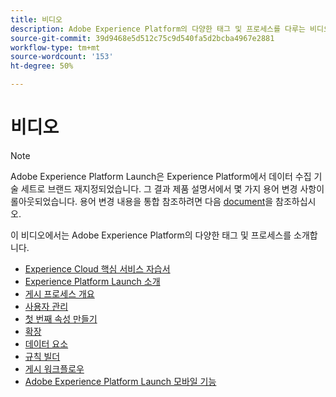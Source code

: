 ```yaml
---
title: 비디오
description: Adobe Experience Platform의 다양한 태그 및 프로세스를 다루는 비디오를 시청하십시오.
source-git-commit: 39d9468e5d512c75c9d540fa5d2bcba4967e2881
workflow-type: tm+mt
source-wordcount: '153'
ht-degree: 50%

---
```


# 비디오

>[!NOTE]
>
>Adobe Experience Platform Launch은 Experience Platform에서 데이터 수집 기술 세트로 브랜드 재지정되었습니다. 그 결과 제품 설명서에서 몇 가지 용어 변경 사항이 롤아웃되었습니다. 용어 변경 내용을 통합 참조하려면 다음 [document](../term-updates.md)을 참조하십시오.

이 비디오에서는 Adobe Experience Platform의 다양한 태그 및 프로세스를 소개합니다.

* [Experience Cloud 핵심 서비스 자습서](https://experienceleague.adobe.com/docs/core-services-learn/tutorials/overview.html)
* [Experience Platform Launch 소개](https://www.youtube.com/embed/rwqqkG1SERU)
* [게시 프로세스 개요](https://helpx.adobe.com/kr/analytics/how-to/adobe-launch-publishing-process.html)
* [사용자 관리](https://www.youtube.com/embed/ba28BHX8cwU)
* [첫 번째 속성 만들기](https://www.youtube.com/embed/Fb2pcbAYjIE)
* [확장](https://www.youtube.com/embed/yD0tBqZX4fA)
* [데이터 요소](https://www.youtube.com/embed/-tGcKA0tp-I)
* [규칙 빌더](https://www.youtube.com/embed/u0ohTL6hI1w)
* [게시 워크플로우](https://www.youtube.com/embed/Pe-YSn26_xI)
* [Adobe Experience Platform Launch 모바일 기능](https://video.tv.adobe.com/v/23741/)
